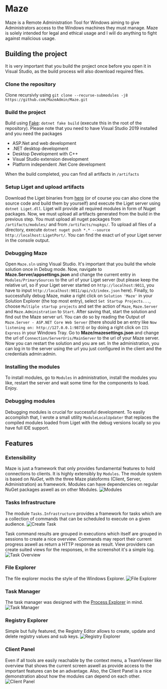 # Maze
Maze is a Remote Administration Tool for Windows aiming to give Administrators access to the Windows machines they must manage. Maze is solely intended for legal and ethical usage and I will do anything to fight against malicious usage.

## Building the project
It is very important that you build the project once before you open it in Visual Studio, as the build process will also download required files.

### Clone the repository
Clone recursivly using
`git clone --recurse-submodules -j8 https://github.com/MazeAdmin/Maze.git`

### Build the project
Build using [Fake](https://fake.build): `dotnet fake build` (execute this in the root of the repository). Please note that you need to have Visual Studio 2019 installed and you need the packages
- ASP.Net and web development
- .NET desktop development
- Desktop Development with C++
- Visual Studio extension development
- Platform independent .Net Core development

When the build completed, you can find all artifacts in `/artifacts`

### Setup Liget and upload artifacts
Download the Liget binaries from [here](https://github.com/MazeAdmin/liget/releases/tag/Maze-1.0) (or of course you can also clone the source code and build them by yourself) and execute the Liget server using `dotnet Liget.dll`. Liget will provide all required modules in form of Nuget packages. Now, we must upload all artifacts generated from the build in the previous step. You must upload all nuget packages from `/artifacts/modules/` and from `/artifacts/nupkgs/`. To upload all files of a directory, execute `dotnet nuget push *.* --source http://localhost:LigetPort/`. You can find the exact url of your Liget server in the console output.

### Debugging Maze
Open `Maze.sln` using Visual Studio. It's important that you build the whole solution once in Debug mode.
Now, navigate to **Maze.Server/appsettings.json** and change the current entry in `Modules/PrimarySources` to the url of your Liget server (but please keep the relative url, so if your Liget server started on `http://localhost:9011`, you have to input `http://localhost:9011/api/v3/index.json` here).
Finally, to successfully debug Maze, make a right click on `Solution 'Maze'` in your Solution Explorer (the top most entry), select `Set Startup Projects...`, choose `Multiple startup projects` and set the action of `Maze`, `Maze.Server` and `Maze.Administration` to `Start`. After saving that, start the solution and find out the Maze server url. You can do so by reading the Output of `Maze.Server - ASP.NET Core Web Server` (there should be an entry like `Now listening on: http://127.0.0.1:9873`) or by doing a right click on `IIS Express` in your Windows Tray.
Go to **Maze/mazesettings.json** and change the url of `Connection/ServerUris/MainServer` to the url of your Maze server. Now you can restart the solution and you are set. In the administration, you can log in to the server using the url you just configured in the client and the credentials admin:admin.

### Installing the modules
To install modules, go to `Modules` in administration, install the modules you like, restart the server and wait some time for the components to load. Enjoy.

### Debugging modules
Debugging modules is crucial for successful development. To easily accomplish that, I wrote a small utility `ModuleLocalUpdater` that replaces the compiled modules loaded from Liget with the debug versions locally so you have full IDE support.

## Features
### Extensibility
Maze is just a framework that only provides fundamental features to hold connections to clients. It is highly extensibly by `Modules`. The module system is based on *NuGet*, with the three Maze platoforms (Client, Server, Administration) as framework. Modules can have dependencies on regular NuGet packages aswell as on other Modules.
![Modules](https://i.imgur.com/fwLzxpC.png)

### Tasks Infrastructure
The module `Tasks.Infrastructure` provides a framework for tasks which are a collection of commands that can be scheduled to execute on a given audience.
![Create Task](https://i.imgur.com/CP6DoQP.png)

Task command results are grouped in executions which itself are grouped in sessions to create a nice overview. Commands may report their current progress aswell as return a HTTP response as result. View providers can create suited views for the responses, in the screenshot it's a simple log.
![Task Overview](https://i.imgur.com/wn33hf1.png)

### File Explorer
The file explorer mocks the style of the Windows Explorer.
![File Explorer](https://i.imgur.com/u0Ym3Z1.png)

### Task Manager
The task manager was designed with the [Process Explorer](https://docs.microsoft.com/en-us/sysinternals/downloads/process-explorer) in mind.
![Task Manager](https://i.imgur.com/32sHISe.png)

### Registry Explorer
Simple but fully featured, the Registry Editor allows to create, update and delete registry values and sub keys.
![Registry Explorer](https://i.imgur.com/QS75WFM.png)

### Client Panel
Even if all tools are easily reachable by the context menu, a TeamViewer like overview that shows the current screen aswell as provide access to the important features can be an advantage. Also, the Client Panel is a nice demonstration about how the modules can depend on each other.
![Client Panel](https://i.imgur.com/75bmzKy.png)
